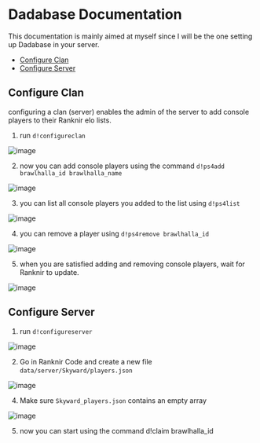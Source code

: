 # Dadabase Documentation
This documentation is mainly aimed at myself since I will be the one setting up Dadabase in your server.
- [Configure Clan](#configure-clan)
- [Configure Server](#configure-server)

## Configure Clan
configuring a clan (server) enables the admin of the server to add console players to their Ranknir elo lists.

1. run `d!configureclan`

![image](https://github.com/Skyward-Brawlhalla/Dadabase/assets/74303221/39f85148-4f01-4983-b623-330d093e09c4)

2. now you can add console players using the command `d!ps4add brawlhalla_id brawlhalla_name`

![image](https://github.com/Skyward-Brawlhalla/Dadabase/assets/74303221/c98bd9f8-6bf6-4b65-a93f-1a745177be49)

3. you can list all console players you added to the list using `d!ps4list`

![image](https://github.com/Skyward-Brawlhalla/Dadabase/assets/74303221/dd2b7092-856d-453f-b958-9b67a059772f)

4. you can remove a player using `d!ps4remove brawlhalla_id`

![image](https://github.com/Skyward-Brawlhalla/Dadabase/assets/74303221/7307db3e-6d6b-42fe-b751-ab925e2c3976)

5. when you are satisfied adding and removing console players, wait for Ranknir to update. 

![image](https://github.com/Skyward-Brawlhalla/Dadabase/assets/74303221/8e7ef830-e8c0-4f4c-b3ba-41872b97ee38)

## Configure Server

1. run `d!configureserver`

![image](https://github.com/Skyward-Brawlhalla/Dadabase/assets/74303221/03b94abb-0e6e-4f0c-8e5c-fc67fc62009d)

2. Go in Ranknir Code and create a new file `data/server/Skyward/players.json`

![image](https://github.com/Skyward-Brawlhalla/Dadabase/assets/74303221/2cded985-8d73-491f-984f-e373920a6b32)

4. Make sure `Skyward_players.json` contains an empty array

![image](https://github.com/Skyward-Brawlhalla/Dadabase/assets/74303221/06cce104-5e7e-40c1-9058-ee5ef576530e)

5. now you can start using the command d!claim brawlhalla_id
